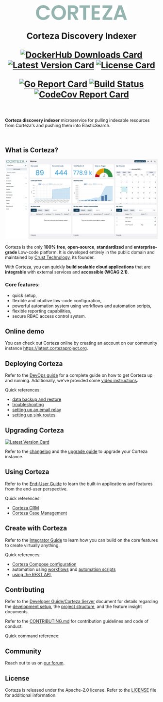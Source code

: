 <h1 align="center">
  <img width="300px" src=".github/assets/corteza_logo.svg" />
  <br />
  <p>Corteza Discovery Indexer</p>

  <div align="center">

  [![DockerHub Downloads Card](https://img.shields.io/docker/pulls/cortezaproject/corteza-discovery-indexer)](https://img.shields.io/docker/pulls/cortezaproject/corteza-discovery-indexer)
  [![Latest Version Card](https://img.shields.io/github/v/tag/cortezaproject/corteza-discovery-indexer?label=stable%20version)](https://img.shields.io/github/v/tag/cortezaproject/corteza-discovery-indexer?label=stable%20version)
  [![License Card](https://img.shields.io/github/license/cortezaproject/corteza-discovery-indexer)](https://img.shields.io/github/license/cortezaproject/corteza-discovery-indexer)

  [![Go Report Card](https://goreportcard.com/badge/github.com/cortezaproject/corteza-discovery-indexer)](https://goreportcard.com/report/github.com/cortezaproject/corteza-discovery-indexer)
  [![Build Status](https://drone.crust.tech/api/badges/cortezaproject/corteza/status.svg)](https://drone.crust.tech/cortezaproject/corteza)
  [![CodeCov Report Card](https://img.shields.io/codecov/c/github/cortezaproject/corteza-discovery-indexer)](https://img.shields.io/codecov/c/github/cortezaproject/corteza-discovery-indexer)

  </div>
</h1>

<br />

**Corteza discovery indexer** microservice for pulling indexable resources from Corteza's and pushing them into ElasticSearch. 

<br />

## What is Corteza?

<div align="center">
  <img style="max-height: 350px;" src=".github/assets/corteza_dashboard.png" />
</div>

Corteza is the only **100% free**, **open-source**, **standardized** and **enterprise-grade** Low-code platform.
It is developed entirely in the public domain and maintained by [Crust Technology](https://www.crust.tech/), its founder.

With Corteza, you can quickly **build scalable cloud applications** that are **integrable** with external services and **accessible (WCAG 2.1)**.

### Core features:

* quick setup,
* flexible and intuitive low-code configuration,
* powerful automation system using workflows and automation scripts,
* flexible reporting capabilities,
* secure RBAC access control system.

## Online demo

You can check out Corteza online by creating an account on our community instance https://latest.cortezaproject.org.

## Deploying Corteza

Refer to the [DevOps guide](https://docs.cortezaproject.org/corteza-docs/2022.3/devops-guide/index.html) for a complete guide on how to get Corteza up and running.
Additionally, we've provided some [video instructions](https://forum.cortezaproject.org/t/videos-on-how-to-set-up-corteza/91).

Quick references:

* [data backup and restore](https://docs.cortezaproject.org/corteza-docs/2022.3/devops-guide/maintenance/backups.html)
* [troubleshooting](https://docs.cortezaproject.org/corteza-docs/2022.3/devops-guide/maintenance/troubleshooting.html)
* [setting up an email relay](https://docs.cortezaproject.org/corteza-docs/2022.3/devops-guide/extension-requirements/email-relay.html)
* [setting up sink routes](https://docs.cortezaproject.org/corteza-docs/2022.3/devops-guide/extension-requirements/sink-route.html)

## Upgrading Corteza

[![Latest Version Card](https://img.shields.io/github/v/tag/cortezaproject/corteza-discovery-indexer?label=latest%20stable%20version)](https://img.shields.io/github/v/tag/cortezaproject/corteza-discovery-indexer?label=latest%20stable%20version)

Refer to the [changelog](https://docs.cortezaproject.org/corteza-docs/2022.3/changelog/index.html) and the [upgrade guide](https://docs.cortezaproject.org/corteza-docs/2022.3/upgrade-guide/index.html) to upgrade your Corteza instance.

## Using Corteza

Refer to the [End-User Guide](https://docs.cortezaproject.org/corteza-docs/2022.3/end-user-guide/index.html) to learn the built-in applications and features from the end-user perspective.

Quick references:

* [Corteza CRM](https://docs.cortezaproject.org/corteza-docs/2022.3/end-user-guide/crm/index.html)
* [Corteza Case Management](https://docs.cortezaproject.org/corteza-docs/2022.3/end-user-guide/case-management/index.html)

## Create with Corteza

Refer to the [Integrator Guide](https://docs.cortezaproject.org/corteza-docs/2022.3/integrator-guide/index.html) to learn how you can build on the core features to create virtually anything.

Quick references:

* [Corteza Compose configuration](https://docs.cortezaproject.org/corteza-docs/2022.3/integrator-guide/compose-configuration/index.html)
* automation using [workflows](https://docs.cortezaproject.org/corteza-docs/2022.3/integrator-guide/automation/workflows/index.html) and [automation scripts](https://docs.cortezaproject.org/corteza-docs/2022.3/integrator-guide/automation/automation-scripts/index.html)
* [using the REST API](https://docs.cortezaproject.org/corteza-docs/2022.3/integrator-guide/accessing-corteza/index.html),

## Contributing

Refer to the [Developer Guide/Corteza Server](https://docs.cortezaproject.org/corteza-docs/2022.3/developer-guide/corteza-js/index.html) document for details regarding the [development setup](https://docs.cortezaproject.org/corteza-docs/2022.3/developer-guide/corteza-js/index.html#_development_setup), the [project structure](https://docs.cortezaproject.org/corteza-docs/2022.3/developer-guide/corteza-js/structure.html), and the feature insight documents.

Refer to the [CONTRIBUTING.md](CONTRIBUTING.md) for contribution guidelines and code of conduct.

Quick command reference:

<!-- @todo... -->
<!-- * run server: `make watch` or `make realize`
* run unit tests: `make test.unit`
* run integration tests: `make test.integration`
* run all tests `make test.all`
* run MailHog (local SMTP server): `make mailhog.up` (requires Docker) -->

## Community

Reach out to us on [our forum](https://forum.cortezaproject.org/).

## License

Corteza is released under the Apache-2.0 license.
Refer to the [LICENSE](LICENSE) file for additional information.
